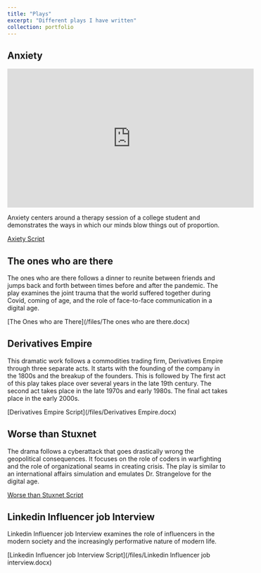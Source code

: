 ```yaml
---
title: "Plays"
excerpt: "Different plays I have written"
collection: portfolio
---
```


## Anxiety

<iframe width="560" height="315" src="https://www.youtube.com/embed/EbFLNuMhFMU?si=gcNafNFHDdq3P2dQ" title="YouTube video player" frameborder="0" allow="accelerometer; autoplay; clipboard-write; encrypted-media; gyroscope; picture-in-picture; web-share" referrerpolicy="strict-origin-when-cross-origin" allowfullscreen></iframe>

Anxiety centers around a therapy session of a college student and demonstrates the ways in which our minds blow things out of proportion.

[Axiety Script](/files/Anxiety.docx)

## The ones who are there

The ones who are there follows a dinner to reunite between friends and jumps back and forth between times before and after the pandemic. The play examines the joint trauma that the world suffered together during Covid, coming of age, and the role of face-to-face communication in a digital age.

[The Ones who are There](/files/The ones who are there.docx)

## Derivatives Empire

This dramatic work follows a commodities trading firm, Derivatives Empire through three separate acts. It starts with the founding of the company in the 1800s and the breakup of the founders. This is followed by The first act of this play takes place over several years in the late 19th century. The second act takes place in the late 1970s and early 1980s. The final act takes place in the early 2000s.

[Derivatives Empire Script](/files/Derivatives Empire.docx)

## Worse than Stuxnet

The drama follows a cyberattack that goes drastically wrong the geopolitical consequences. It focuses on the role of coders in warfighting and the role of organizational seams in creating crisis. The play is similar to an international affairs simulation and emulates Dr. Strangelove for the digital age.

[Worse than Stuxnet Script](/files/Stuxnet.docx)

## Linkedin Influencer job Interview

Linkedin Influencer job Interview examines the role of influencers in the modern society and the increasingly performative nature of modern life.

[Linkedin Influencer job Interview Script](/files/Linkedin Influencer job interview.docx)
